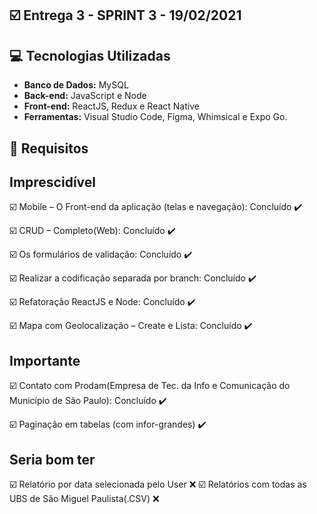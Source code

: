 ## :ballot_box_with_check: Entrega 3 - SPRINT 3 - 19/02/2021




## :computer: Tecnologias Utilizadas

* **Banco de Dados:** MySQL
* **Back-end:** JavaScript e Node
* **Front-end:** ReactJS, Redux e React Native
* **Ferramentas:** Visual Studio Code, Figma, Whimsical e Expo Go.



## :calendar: Requisitos 

## Imprescidível

☑️ Mobile – O Front-end da aplicação (telas e navegação): Concluído :heavy_check_mark:

☑️ CRUD – Completo(Web): Concluído :heavy_check_mark:

☑️ Os formulários de validação: Concluído :heavy_check_mark:

☑️ Realizar a codificação separada por branch: Concluído :heavy_check_mark:

☑️ Refatoração ReactJS e Node: Concluído :heavy_check_mark:

☑️ Mapa com Geolocalização – Create e Lista: Concluído :heavy_check_mark:

## Importante

☑️ Contato com Prodam(Empresa de Tec. da Info e Comunicação do Município de São Paulo): Concluído :heavy_check_mark:

☑️ Paginação em tabelas (com infor-grandes) :heavy_check_mark:


## Seria bom ter

☑️ Relatório por data selecionada pelo User ❌
☑️ Relatórios com todas as UBS de São Miguel Paulista(.CSV) ❌


<br>
